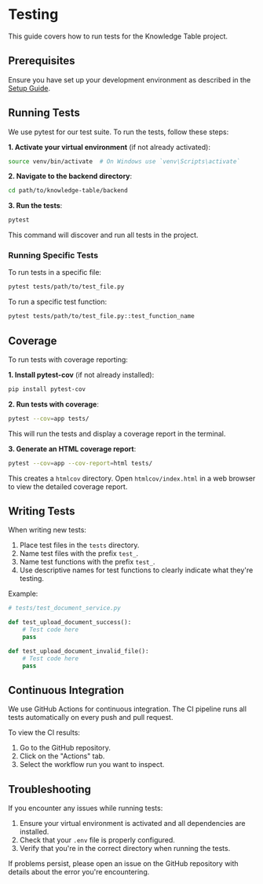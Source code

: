# Testing

This guide covers how to run tests for the Knowledge Table project.

## Prerequisites

Ensure you have set up your development environment as described in the [Setup Guide](setup.md).

## Running Tests

We use pytest for our test suite. To run the tests, follow these steps:

**1. Activate your virtual environment** (if not already activated):

```sh
source venv/bin/activate  # On Windows use `venv\Scripts\activate`
```

**2. Navigate to the backend directory**:

```sh
cd path/to/knowledge-table/backend
```

**3. Run the tests**:

```sh
pytest
```

This command will discover and run all tests in the project.

### Running Specific Tests

To run tests in a specific file:

```sh
pytest tests/path/to/test_file.py
```

To run a specific test function:

```sh
pytest tests/path/to/test_file.py::test_function_name
```

## Coverage

To run tests with coverage reporting:

**1. Install pytest-cov** (if not already installed):

```sh
pip install pytest-cov
```

**2. Run tests with coverage**:

```sh
pytest --cov=app tests/
```

This will run the tests and display a coverage report in the terminal.

**3. Generate an HTML coverage report**:

```sh
pytest --cov=app --cov-report=html tests/
```

This creates a `htmlcov` directory. Open `htmlcov/index.html` in a web browser to view the detailed coverage report.

## Writing Tests

When writing new tests:

1. Place test files in the `tests` directory.
2. Name test files with the prefix `test_`.
3. Name test functions with the prefix `test_`.
4. Use descriptive names for test functions to clearly indicate what they're testing.

Example:

```python
# tests/test_document_service.py

def test_upload_document_success():
    # Test code here
    pass

def test_upload_document_invalid_file():
    # Test code here
    pass
```

## Continuous Integration

We use GitHub Actions for continuous integration. The CI pipeline runs all tests automatically on every push and pull request.

To view the CI results:

1. Go to the GitHub repository.
2. Click on the "Actions" tab.
3. Select the workflow run you want to inspect.

## Troubleshooting

If you encounter any issues while running tests:

1. Ensure your virtual environment is activated and all dependencies are installed.
2. Check that your `.env` file is properly configured.
3. Verify that you're in the correct directory when running the tests.

If problems persist, please open an issue on the GitHub repository with details about the error you're encountering.
